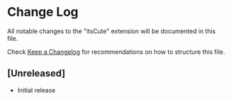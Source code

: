 # Change Log

All notable changes to the "itsCute" extension will be documented in this file.

Check [Keep a Changelog](http://keepachangelog.com/) for recommendations on how to structure this file.

## [Unreleased]

- Initial release